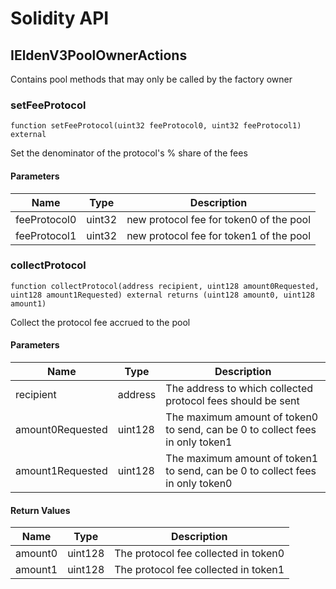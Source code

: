 # Solidity API

## IEldenV3PoolOwnerActions

Contains pool methods that may only be called by the factory owner

### setFeeProtocol

```solidity
function setFeeProtocol(uint32 feeProtocol0, uint32 feeProtocol1) external
```

Set the denominator of the protocol's % share of the fees

#### Parameters

| Name | Type | Description |
| ---- | ---- | ----------- |
| feeProtocol0 | uint32 | new protocol fee for token0 of the pool |
| feeProtocol1 | uint32 | new protocol fee for token1 of the pool |

### collectProtocol

```solidity
function collectProtocol(address recipient, uint128 amount0Requested, uint128 amount1Requested) external returns (uint128 amount0, uint128 amount1)
```

Collect the protocol fee accrued to the pool

#### Parameters

| Name | Type | Description |
| ---- | ---- | ----------- |
| recipient | address | The address to which collected protocol fees should be sent |
| amount0Requested | uint128 | The maximum amount of token0 to send, can be 0 to collect fees in only token1 |
| amount1Requested | uint128 | The maximum amount of token1 to send, can be 0 to collect fees in only token0 |

#### Return Values

| Name | Type | Description |
| ---- | ---- | ----------- |
| amount0 | uint128 | The protocol fee collected in token0 |
| amount1 | uint128 | The protocol fee collected in token1 |

